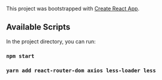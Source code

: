 This project was bootstrapped with [Create React App](https://github.com/facebook/create-react-app).

## Available Scripts

In the project directory, you can run:

### `npm start`

### `yarn add react-router-dom axios less-loader less`